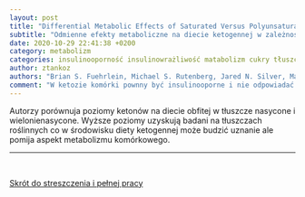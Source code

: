 ```yaml
---
layout: post
title: "Differential Metabolic Effects of Saturated Versus Polyunsaturated Fats in Ketogenic Diets"
subtitle: "Odmienne efekty metaboliczne na diecie ketogennej w zależności od rodzaju tłuszczu"
date: 2020-10-29 22:41:38 +0200
category: metabolizm
categories: insulinooporność insulinowrażliwość matabolizm cukry tłuszcze dieta
author: ztankoz
authors: "Brian S. Fuehrlein, Michael S. Rutenberg, Jared N. Silver, Matthew W. Warren, Douglas W. Theriaque, Glen E. Duncan, Peter W. Stacpoole, Mark L. Brantly"
comment: "W ketozie komórki pownny być insulinooporne i nie odpowiadać na sygnały z taka mocą. To świadczy o tym, że mitochondria stale wytwarzaja gradient protonowy mimo braku potrzeb energetycznych a w cyklu Krebsa tworzą ketony w wątrobie mimo dostępności kwasów tłuszczowych na obwodzie. Insulinowrażliwość powoduje pozbywanie sie glukozy z kwioobiegu, wprowadzanie do komórek i generację energii, która nie jest potrzebna"
---
```


Autorzy porównuja poziomy ketonów na diecie obfitej w tłuszcze nasycone i wielonienasycone. Wyższe poziomy uzyskują badani na tłuszczach roślinnych co w środowisku diety ketogennej może budzić uznanie ale pomija aspekt metabolizmu komórkowego.

<hr>
<br>

[Skrót do streszczenia i pełnej pracy](https://watermark.silverchair.com/jcem1641.pdf?token=AQECAHi208BE49Ooan9kkhW_Ercy7Dm3ZL_9Cf3qfKAc485ysgAAAqUwggKhBgkqhkiG9w0BBwagggKSMIICjgIBADCCAocGCSqGSIb3DQEHATAeBglghkgBZQMEAS4wEQQMtIFTKeytWjdQCsBjAgEQgIICWGDUw5Nq7Jf0KUCsxw0owh0vBWaax5TZXkTLWinA0hPAMKYuo-rLeYTrWOwu7xoIrUhnOAt3O37aMIB79cIQyAr36ue6F3lBEEF2OXKwUn93vsvgK8qEh-eIQwGOXCdrcWlWWZF2x4Skr1O2wPmvr8yBeibbj4JwYz_Ouys7Qa70_FeRxrXc-4Bji0PnAM2y-FeGuKqHAUjmGmFf9FIH5jMdvnjzw9VN4jE3u7U2iPgZ414KPRMHNYz5DVj-cgoQJ_igRjK4sNrQamJKXj0EbA7dReLfRotvvIZwfUFLloIlA300tOScC3ms2ftAIukHxDVpy6_75LmQYSoUTPy3Y22E8QiVB7W4qHoNDEs4Y3TU3t6p_deyvo9Ihhji5k61kSK4WckNNWlsBOFkc6XSu2xTXjBCvL1OpFJ5uQGrElU-H6CeJHPjIpnEx5Bq6sso8F2uhh3NnD_NWW1_zcmvK6GtpXQNo-LwX1vzoq9KHRQni9hEzRc5tuiu6b1sUM0tGfn1sn5Sr9tGyMypLR_I_1MGcgIVJ0grfJ0l0nsF9OXKm5NdGnoPcK9y9cSkH2GzZUjP3nCUwsyg1LFPCM7_XPHOXPT9YpS--QmwVIyYfXccH3q5HkKv1v5_f_vj5WO7AlZe-74OC16zIKuCE2k4tvUB6lOKQ7WQWzyOBjExz8gbxmZojJeZa0cTNOxfiK-IhmTa_8N6zDWU3vkZK6CRp6xCyZFJXh8d7bC9qllqeMApm0opy6As7ER8z0FXfNnCwGzFeBIhMH87wZ52t5cBSCYP7bLlqJcMmw)
